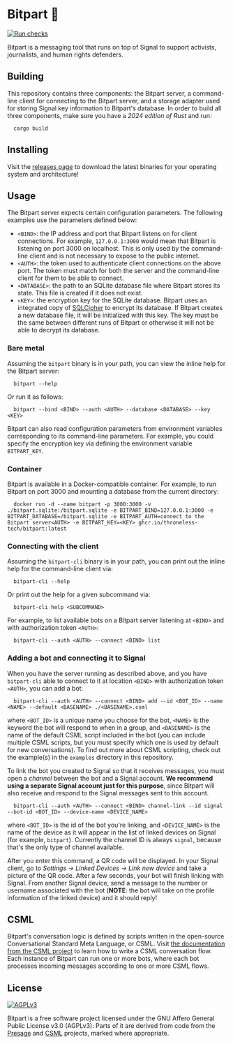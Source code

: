 # Bitpart 🤖

[![Run checks](https://github.com/throneless-tech/bitpart/actions/workflows/run_checks.yaml/badge.svg)](https://github.com/throneless-tech/bitpart/actions/workflows/run_checks.yaml)

Bitpart is a messaging tool that runs on top of Signal to support activists, journalists, and human rights defenders.

## Building

This repository contains three components: the Bitpart server, a command-line client for connecting to the Bitpart server, and a storage adapter used for storing Signal key information to Bitpart's database. In order to build all three components, make sure you have a _2024 edition of Rust_ and run:

```
  cargo build
```

## Installing

Visit the [releases page](https://github.com/throneless-tech/bitpart/releases) to download the latest binaries for your operating system and architecture!

## Usage

The Bitpart server expects certain configuration parameters. The following examples use the parameters defined below:

- `<BIND>`: the IP address and port that Bitpart listens on for client connections. For example, `127.0.0.1:3000` would mean that Bitpart is listening on port 3000 on localhost. This is only used by the command-line client and is not necessary to expose to the public internet.
- `<AUTH>`: the token used to authenticate client connections on the above port. The token must match for both the server and the command-line client for them to be able to connect.
- `<DATABASE>`: the path to an SQLite database file where Bitpart stores its state. This file is created if it does not exist.
- `<KEY>`: the encryption key for the SQLite database. Bitpart uses an integrated copy of [SQLCipher](https://www.zetetic.net/sqlcipher/open-source/) to encrypt its database. If Bitpart creates a new database file, it will be initialized with this key. The key must be the same between different runs of Bitpart or otherwise it will not be able to decrypt its database.

### Bare metal

Assuming the `bitpart` binary is in your path, you can view the inline help for the Bitpart server:

```
  bitpart --help
```

Or run it as follows:

```
  bitpart --bind <BIND> --auth <AUTH> --database <DATABASE> --key <KEY>
```

Bitpart can also read configuration parameters from environment variables corresponding to its command-line parameters. For example, you could specify the encryption key via defining the environment variable `BITPART_KEY`.

### Container

Bitpart is available in a Docker-compatible container. For example, to run Bitpart on port 3000 and mounting a database from the current directory:

```
  docker run -d --name bitpart -p 3000:3000 -v ./bitpart.sqlite:/bitpart.sqlite -e BITPART_BIND=127.0.0.1:3000 -e BITPART_DATABASE=/bitpart.sqlite -e BITPART_AUTH=connect to the Bitpart server<AUTH> -e BITPART_KEY=<KEY> ghcr.io/throneless-tech/bitpart:latest
```

### Connecting with the client

Assuming the `bitpart-cli` binary is in your path, you can print out the inline help for the command-line client via:

```
  bitpart-cli --help
```

Or print out the help for a given subcommand via:

```
  bitpart-cli help <SUBCOMMAND>
```

For example, to list available bots on a Bitpart server listening at `<BIND>` and with authorization token `<AUTH>`:

```
  bitpart-cli --auth <AUTH> --connect <BIND> list
```

### Adding a bot and connecting it to Signal

When you have the server running as described above, and you have `bitpart-cli` able to connect to it at location `<BIND>` with authorization token `<AUTH>`, you can add a bot:

```
  bitpart-cli --auth <AUTH> --connect <BIND> add --id <BOT_ID> --name <NAME> --default <BASENAME> ./<BASENAME>.csml
```

where `<BOT_ID>` is a unique name you choose for the bot, `<NAME>` is the keyword the bot will respond to when in a group, and `<BASENAME>` is the name of the default CSML script included in the bot (you can include multiple CSML scripts, but you must specify which one is used by default for new conversations). To find out more about CSML scripting, check out the example(s) in the `examples` directory in this repository.

To link the bot you created to Signal so that it receives messages, you must open a _channel_ between the bot and a Signal account. **We recommend using a separate Signal account just for this purpose**, since Bitpart will also receive and respond to the Signal messages sent to this account.

```
  bitpart-cli --auth <AUTH> --connect <BIND> channel-link --id signal --bot-id <BOT_ID> --device-name <DEVICE_NAME>
```

where `<BOT_ID>` is the id of the bot you're linking, and `<DEVICE_NAME>` is the name of the device as it will appear in the list of linked devices on Signal (for example, `bitpart`). Currently the channel ID is always `signal`, because that's the only type of channel available.

After you enter this command, a QR code will be displayed. In your Signal client, go to _Settings -> Linked Devices -> Link new device_ and take a picture of the QR code. After a few seconds, your bot will finish linking with Signal. From another Signal device, send a message to the number or username associated with the bot (**NOTE**: the bot will take on the profile information of the linked device) and it should reply!

## CSML

Bitpart's conversation logic is defined by scripts written in the open-source Conversational Standard Meta Language, or CSML. Visit [the documentation from the CSML project](https://docs.csml.dev/) to learn how to write a CSML conversation flow. Each instance of Bitpart can run one or more bots, where each bot processes incoming messages according to one or more CSML flows.

## License

[<img src="https://www.gnu.org/graphics/agplv3-with-text-162x68.png" alt="AGPLv3" >](https://www.gnu.org/licenses/agpl-3.0.html)

Bitpart is a free software project licensed under the GNU Affero General Public License v3.0 (AGPLv3). Parts of it are derived from code from the [Presage](https://github.com/whisperfish/presage) and [CSML](https://csml.dev) projects, marked where appropriate.
